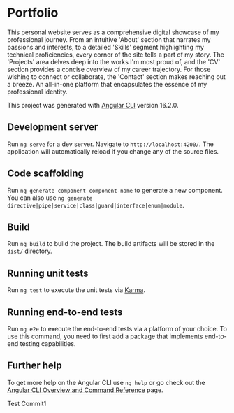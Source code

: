 # Portfolio

This personal website serves as a comprehensive digital showcase of my professional journey. From an intuitive 'About' section that narrates my passions and interests, to a detailed 'Skills' segment highlighting my technical proficiencies, every corner of the site tells a part of my story. The 'Projects' area delves deep into the works I'm most proud of, and the 'CV' section provides a concise overview of my career trajectory. For those wishing to connect or collaborate, the 'Contact' section makes reaching out a breeze. An all-in-one platform that encapsulates the essence of my professional identity.

This project was generated with [Angular CLI](https://github.com/angular/angular-cli) version 16.2.0.

## Development server

Run `ng serve` for a dev server. Navigate to `http://localhost:4200/`. The application will automatically reload if you change any of the source files.

## Code scaffolding

Run `ng generate component component-name` to generate a new component. You can also use `ng generate directive|pipe|service|class|guard|interface|enum|module`.

## Build

Run `ng build` to build the project. The build artifacts will be stored in the `dist/` directory.

## Running unit tests

Run `ng test` to execute the unit tests via [Karma](https://karma-runner.github.io).

## Running end-to-end tests

Run `ng e2e` to execute the end-to-end tests via a platform of your choice. To use this command, you need to first add a package that implements end-to-end testing capabilities.

## Further help

To get more help on the Angular CLI use `ng help` or go check out the [Angular CLI Overview and Command Reference](https://angular.io/cli) page.

Test Commit1
